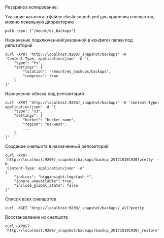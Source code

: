 Резервное копирование:

Указание каталога в файле elasticsearch.yml для хранения снепшотов, можно локальную дирректорию  
```
path.repo: ["/mount/es_backups"]
```

Назначение подключенной(указанной в конфиге) папки под репозиторий
```
curl -XPUT 'http://localhost:9200/_snapshot/backups' -H
'Content-Type: application/json' -d '{
    "type": "fs",
    "settings": {
        "location": "/mount/es_backups/backups",
        "compress": true
    }
}'
```

Назначение облака под репозиторий
```
curl -XPUT 'http://localhost:9200/_snapshot/backups' -H 'Content-Type:
application/json' -d '{
    "type": "s3",
    "settings": {
        "bucket": "bucket_name",
        "region": "us-west",
        ...
    }
}'
```

Создание снепшота в назначенный репозиторий
```
curl -XPUT
'http://localhost:9200/_snapshot/backups/backup_201710101930?pretty' -H
'Content-Type: application/json' -d'
{
    "indices": "bigginsight,logstash-*",
    "ignore_unavailable": true,
    "include_global_state": false
}'
```
Список всех снепшотов
```
curl -XGET 'http://localhost:9200/_snapshot/backups/_all?pretty'
```

Восстановление из снепшота  
```
curl –XPOST 'http://localhost:9200/_snapshot/backups/backup_201710101930/_restore'
```
